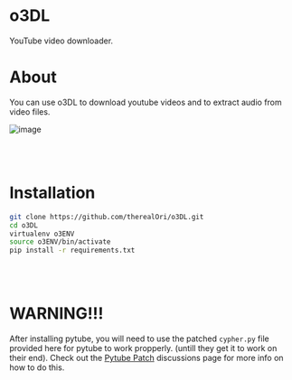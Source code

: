 # o3DL
YouTube video downloader.


# About
You can use o3DL to download youtube videos and to extract audio from video files.

![image](https://user-images.githubusercontent.com/45724082/164530024-8dcfe32b-c47b-4441-a3ca-2897b040edbe.png)

<br />
<br />

# Installation
```zsh
git clone https://github.com/therealOri/o3DL.git
cd o3DL
virtualenv o3ENV
source o3ENV/bin/activate
pip install -r requirements.txt
```
<br />
<br />

# WARNING!!! 
After installing pytube, you will need to use the patched `cypher.py` file provided here for pytube to work propperly. (untill they get it to work on their end). Check out the [Pytube Patch](https://github.com/therealOri/o3DL/discussions/2) discussions page for more info on how to do this.
